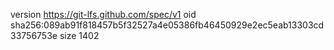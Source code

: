 version https://git-lfs.github.com/spec/v1
oid sha256:089ab91f818457b5f32527a4e05386fb46450929e2ec5eab13303cd33756753e
size 1402
